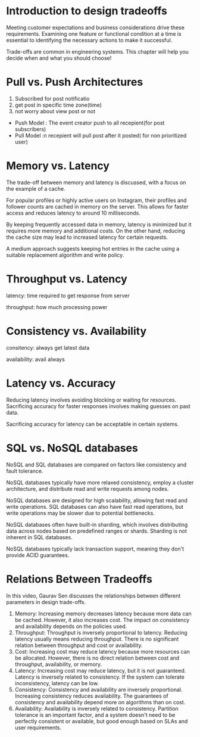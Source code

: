 # Introduction to design tradeoffs

Meeting customer expectations and business considerations drive these requirements. Examining one feature or functional condition at a time is essential to identifying the necessary actions to make it successful.

Trade-offs are common in engineering systems. This chapter will help you decide when and what you should choose!

# Pull vs. Push Architectures

1. Subscribed for post notificatio
2. get post in specific time zone(time)
3. not worry about view post or not

- Push Model : The event creator push to all recepient(for post subscribers)
- Pull Model :n recepient will pull post after it posted( for non prioritized user)

# Memory vs. Latency

The trade-off between memory and latency is discussed, with a focus on the example of a cache.

For popular profiles or highly active users on Instagram, their profiles and follower counts are cached in memory on the server. This allows for faster access and reduces latency to around 10 milliseconds.

By keeping frequently accessed data in memory, latency is minimized but it requires more memory and additional costs. On the other hand, reducing the cache size may lead to increased latency for certain requests.

A medium approach suggests keeping hot entries in the cache using a suitable replacement algorithm and write policy.

# Throughput vs. Latency

latency: time required to get response from server

throughput: how much processing power

# Consistency vs. Availability

consitency: always get latest data

availability: avail always

# Latency vs. Accuracy

Reducing latency involves avoiding blocking or waiting for resources. Sacrificing accuracy for faster responses involves making guesses on past data.

Sacrificing accuracy for latency can be acceptable in certain systems.

# SQL vs. NoSQL databases

NoSQL and SQL databases are compared on factors like consistency and fault tolerance.

NoSQL databases typically have more relaxed consistency, employ a cluster architecture, and distribute read and write requests among nodes.

NoSQL databases are designed for high scalability, allowing fast read and write operations. SQL databases can also have fast read operations, but write operations may be slower due to potential bottlenecks.

NoSQL databases often have built-in sharding, which involves distributing data across nodes based on predefined ranges or shards. Sharding is not inherent in SQL databases.

NoSQL databases typically lack transaction support, meaning they don't provide ACID guarantees.

# Relations Between Tradeoffs

In this video, Gaurav Sen discusses the relationships between different parameters in design trade-offs.

1. Memory: Increasing memory decreases latency because more data can be cached. However, it also increases cost. The impact on consistency and availability depends on the policies used.
2. Throughput: Throughput is inversely proportional to latency. Reducing latency usually means reducing throughput. There is no significant relation between throughput and cost or availability.
3. Cost: Increasing cost may reduce latency because more resources can be allocated. However, there is no direct relation between cost and throughput, availability, or memory.
4. Latency: Increasing cost may reduce latency, but it is not guaranteed. Latency is inversely related to consistency. If the system can tolerate inconsistency, latency can be low.
5. Consistency: Consistency and availability are inversely proportional. Increasing consistency reduces availability. The guarantees of consistency and availability depend more on algorithms than on cost.
6. Availability: Availability is inversely related to consistency. Partition tolerance is an important factor, and a system doesn't need to be perfectly consistent or available, but good enough based on SLAs and user requirements.
